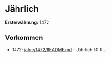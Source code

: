 # Jährlich

**Ersterwähnung:** 1472

## Vorkommen
- 1472: [jahre/1472/README.md](../jahre/1472/README.md) – Jährlich 50 fl...
